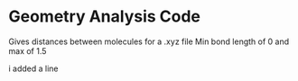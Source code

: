 # Geometry Analysis Code

Gives distances between molecules for a .xyz file
Min bond length of 0 and max of 1.5 

i added a line


